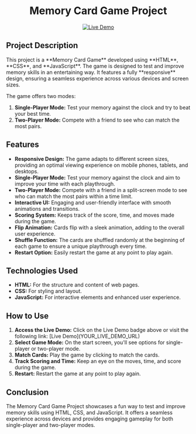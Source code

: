 <!-- Title -->
<h1 align="center">Memory Card Game Project</h1>

<!-- Live Demo and Badges -->
<p align="center">
    <a href="YOUR_LIVE_DEMO_URL">
        <img src="https://img.shields.io/badge/Live-Demo-brightgreen" alt="Live Demo">
    </a>
</p>

<!-- Project Description -->
<h2>Project Description</h2>
<p>This project is a **Memory Card Game** developed using **HTML**, **CSS**, and **JavaScript**. The game is designed to test and improve memory skills in an entertaining way. It features a fully **responsive** design, ensuring a seamless experience across various devices and screen sizes.</p>

The game offers two modes:

1. **Single-Player Mode:** Test your memory against the clock and try to beat your best time.
2. **Two-Player Mode:** Compete with a friend to see who can match the most pairs.

<!-- Features -->
<h2>Features</h2>
<ul>
    <li><strong>Responsive Design:</strong> The game adapts to different screen sizes, providing an optimal viewing experience on mobile phones, tablets, and desktops.</li>
    <li><strong>Single-Player Mode:</strong> Test your memory against the clock and aim to improve your time with each playthrough.</li>
    <li><strong>Two-Player Mode:</strong> Compete with a friend in a split-screen mode to see who can match the most pairs within a time limit.</li>
    <li><strong>Interactive UI:</strong> Engaging and user-friendly interface with smooth animations and transitions.</li>
    <li><strong>Scoring System:</strong> Keeps track of the score, time, and moves made during the game.</li>
    <li><strong>Flip Animation:</strong> Cards flip with a sleek animation, adding to the overall user experience.</li>
    <li><strong>Shuffle Function:</strong> The cards are shuffled randomly at the beginning of each game to ensure a unique playthrough every time.</li>
    <li><strong>Restart Option:</strong> Easily restart the game at any point to play again.</li>
</ul>

<!-- Technologies Used -->
<h2>Technologies Used</h2>
<ul>
    <li><strong>HTML:</strong> For the structure and content of web pages.</li>
    <li><strong>CSS:</strong> For styling and layout.</li>
    <li><strong>JavaScript:</strong> For interactive elements and enhanced user experience.</li>
</ul>

<!-- How to Use -->
<h2>How to Use</h2>
<ol>
    <li><strong>Access the Live Demo:</strong> Click on the Live Demo badge above or visit the following link: [Live Demo](YOUR_LIVE_DEMO_URL)</li>
    <li><strong>Select Game Mode:</strong> On the start screen, you'll see options for single-player or two-player mode.</li>
    <li><strong>Match Cards:</strong> Play the game by clicking to match the cards.</li>
    <li><strong>Track Scoring and Time:</strong> Keep an eye on the moves, time, and score during the game.</li>
    <li><strong>Restart:</strong> Restart the game at any point to play again.</li>
</ol>

<!-- Conclusion -->
<h2>Conclusion</h2>
<p>The Memory Card Game Project showcases a fun way to test and improve memory skills using HTML, CSS, and JavaScript. It offers a seamless experience across devices and provides engaging gameplay for both single-player and two-player modes.</p>
